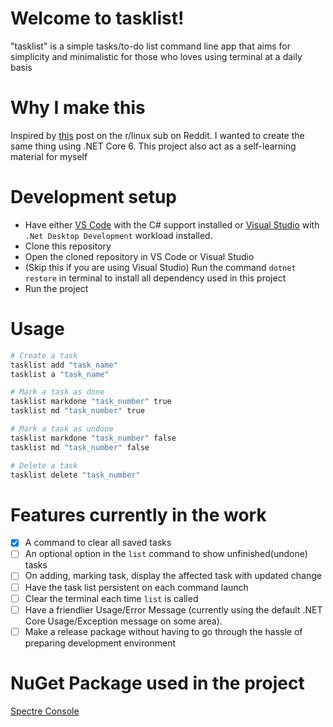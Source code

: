 # Welcome to tasklist!
"tasklist" is a simple tasks/to-do list command line app that aims for simplicity and minimalistic for those who loves using terminal at a daily basis

# Why I make this
Inspired by [this](https://www.reddit.com/r/linux/comments/vbancx/please_i_made_a_cli_tool_that_greets_you_with/) post on the r/linux sub on Reddit. I wanted to create the same thing using .NET Core 6. This project also act as a self-learning material for myself

# Development setup
- Have either [VS Code](https://code.visualstudio.com/) with the C# support installed or [Visual Studio](https://visualstudio.microsoft.com/) with `.Net Desktop Development` workload installed.
- Clone this repository
- Open the cloned repository in VS Code or Visual Studio
- (Skip this if you are using Visual Studio) Run the command ```dotnet restore``` in terminal to install all dependency used in this project
- Run the project

# Usage
```bash
# Create a task
tasklist add "task_name"
tasklist a "task_name"

# Mark a task as done
tasklist markdone "task_number" true
tasklist md "task_number" true

# Mark a task as undone
tasklist markdone "task_number" false
tasklist md "task_number" false

# Delete a task
tasklist delete "task_number"
```

# Features currently in the work
- [x] A command to clear all saved tasks
- [ ] An optional option in the `list` command to show unfinished(undone) tasks
- [ ] On adding, marking task, display the affected task with updated change
- [ ] Have the task list persistent on each command launch
- [ ] Clear the terminal each time `list` is called
- [ ] Have a friendlier Usage/Error Message (currently using the default .NET Core Usage/Exception message on some area).
- [ ] Make a release package without having to go through the hassle of preparing development environment

# NuGet Package used in the project
[Spectre Console](https://github.com/spectreconsole/spectre.console)